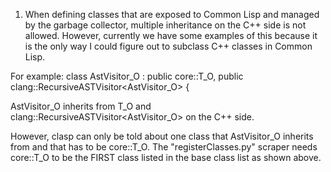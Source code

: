 1) When defining classes that are exposed to Common Lisp and managed by the garbage collector, multiple inheritance on the C++ side is not allowed.  However, currently we have some examples of this because it is the only way I could figure out to subclass C++ classes in Common Lisp.

For example:
class AstVisitor_O : public core::T_O, public clang::RecursiveASTVisitor<AstVisitor_O> {

AstVisitor_O inherits from T_O and clang::RecursiveASTVisitor<AstVisitor_O> on the C++ side.

However, clasp can only be told about one class that AstVisitor_O inherits from and that has to be core::T_O.
The "registerClasses.py" scraper needs core::T_O to be the FIRST class listed in the base class list as shown above.
